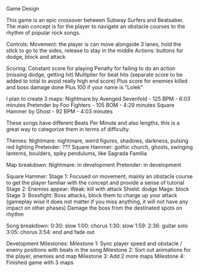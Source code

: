 Game Design

This game is an epic crossover between Subway Surfers and Beatsaber. The main concept is for the player to navigate an obstacle courses to the rhythm of popular rock songs.

Controls:
  Movement: the player is can move alongside 3 lanes, hold the stick to go to the sides, release to stay in the middle
  Actions: buttons for dodge, block and attack

Scoring:
  Constant score for playing
  Penalty for failing to do an action (missing dodge, getting hit)
  Multiplier for beat hits (separate score to be added to total to avoid really high end score)
  Plus score for enemies killed and boss damage done
  Plus 100 if your name is "Lolek"

I plan to create 3 maps:
  Nightmare by Avenged Sevenfold - 125 BPM - 6:03 minutes
  Pretender by Foo Fighters - 105 BOM - 4:29 minutes
  Square Hammer by Ghost - 92 BPM - 4:03 minutes

These songs have different Beats Per Minute and also lengths, this is a great way to categorize them in terms of difficulty.

Themes:
  Nightmare: nightmare, weird figures, shadows, darkness, pulsing red lighting
  Pretender: ???
  Square Hammer: gothic church, ghosts, swinging lanterns, boulders, spiky pendulums, like Sagrada Familia

Map breakdown:
  Nightmare: in development
  Pretender: in development

  Square Hammer:
    Stage 1:
      Focused on movement, mainly an obstacle course to get the player familiar with the concept and provide a sense of tutorial
    Stage 2:
      Enemies appear:
        Weak: kill with attack
        Shield: dodge
        Mage: block
    Stage 3:
      Bossfight:
        Boss attacks, block them to charge up your attack (gameplay wise it does not matter if you miss anything, it will not have any impact on other phases)
        Damage the boss from the destinated spots on rhythm

  Song breakdown:
    0:30: slow
    1:00: chorus
    1:30: slow
    1:59:
    2:36: guitar solo
    3:05: chorus
    3:54: end and fade out


Development Milestones:
  Milestone 1: Sync player speed and obstacle / enemy positions with beats in the song 
  Milestone 2: Sort out animations for the player, enemies and map
  Milestone 3: Add 2 more maps
  Milestone 4: Finished game with 3 maps

